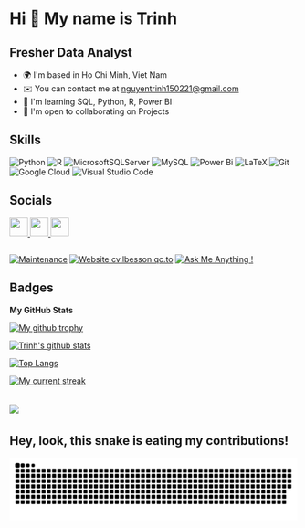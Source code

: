 Hi 👋 My name is Trinh
======================

Fresher Data Analyst
--------------------

* 🌍  I'm based in Ho Chi Minh, Viet Nam
* ✉️  You can contact me at [nguyentrinh150221@gmail.com](mailto:nguyentrinh150221@gmail.com)
* 🧠  I'm learning SQL, Python, R, Power BI
* 🤝  I'm open to collaborating on Projects

## Skills
![Python](https://img.shields.io/badge/python-3670A0?style=for-the-badge&logo=python&logoColor=ffdd54) ![R](https://img.shields.io/badge/r-%23276DC3.svg?style=for-the-badge&logo=r&logoColor=white) 	![MicrosoftSQLServer](https://img.shields.io/badge/Microsoft%20SQL%20Server-CC2927?style=for-the-badge&logo=microsoft%20sql%20server&logoColor=white) ![MySQL](https://img.shields.io/badge/mysql-4479A1.svg?style=for-the-badge&logo=mysql&logoColor=white) ![Power Bi](https://img.shields.io/badge/power_bi-F2C811?style=for-the-badge&logo=powerbi&logoColor=black) 	![LaTeX](https://img.shields.io/badge/latex-%23008080.svg?style=for-the-badge&logo=latex&logoColor=white) ![Git](https://img.shields.io/badge/git-%23F05033.svg?style=for-the-badge&logo=git&logoColor=white) ![Google Cloud](https://img.shields.io/badge/GoogleCloud-%234285F4.svg?style=for-the-badge&logo=google-cloud&logoColor=white) ![Visual Studio Code](https://img.shields.io/badge/Visual%20Studio%20Code-0078d7.svg?style=for-the-badge&logo=visual-studio-code&logoColor=white)


## Socials

<p align="left"> <a href="https://www.facebook.com/mynameisTrinhh/" target="_blank" rel="noreferrer"> <picture> <source media="(prefers-color-scheme: dark)" srcset="https://raw.githubusercontent.com/danielcranney/readme-generator/main/public/icons/socials/facebook-dark.svg" /> <source media="(prefers-color-scheme: light)" srcset="https://raw.githubusercontent.com/danielcranney/readme-generator/main/public/icons/socials/facebook.svg" /> <img src="https://raw.githubusercontent.com/danielcranney/readme-generator/main/public/icons/socials/facebook.svg" width="32" height="32" /> </picture> </a> <a href="https://www.github.com/chinneee" target="_blank" rel="noreferrer"> <picture> <source media="(prefers-color-scheme: dark)" srcset="https://raw.githubusercontent.com/danielcranney/readme-generator/main/public/icons/socials/github-dark.svg" /> <source media="(prefers-color-scheme: light)" srcset="https://raw.githubusercontent.com/danielcranney/readme-generator/main/public/icons/socials/github.svg" /> <img src="https://raw.githubusercontent.com/danielcranney/readme-generator/main/public/icons/socials/github.svg" width="32" height="32" /> </picture> </a> <a href="https://www.linkedin.com/in/trinhnguyen2605/" target="_blank" rel="noreferrer"> <picture> <source media="(prefers-color-scheme: dark)" srcset="https://raw.githubusercontent.com/danielcranney/readme-generator/main/public/icons/socials/linkedin-dark.svg" /> <source media="(prefers-color-scheme: light)" srcset="https://raw.githubusercontent.com/danielcranney/readme-generator/main/public/icons/socials/linkedin.svg" /> <img src="https://raw.githubusercontent.com/danielcranney/readme-generator/main/public/icons/socials/linkedin.svg" width="32" height="32" /> </picture> </a></p>

##
 
 [![Maintenance](https://img.shields.io/badge/Maintained%3F-yes-green.svg)](https://GitHub.com/Naereen/StrapDown.js/graphs/commit-activity) 
 [![Website cv.lbesson.qc.to](https://img.shields.io/website-up-down-green-red/http/cv.lbesson.qc.to.svg)](http://cv.lbesson.qc.to/)
 [![Ask Me Anything !](https://img.shields.io/badge/Ask%20me-anything-1abc9c.svg)](https://GitHub.com/Naereen/ama)


## Badges

<b>My GitHub Stats</b>

[![My github trophy](https://github-profile-trophy.vercel.app/?username=chinneee&row=1)](https://github.com/ryo-ma/github-profile-trophy)

 [![Trinh's github stats](https://bad-apple-github-readme.vercel.app/api?username=chinneee&show_icons=true&count_private=true&line_height=30&icon_color=00b3ff&theme=radical)](#) 

 [![Top Langs](https://github-readme-stats.vercel.app/api/top-langs/?username=chinneee&theme=radical&line_height=20&layout=donut)](#)

 
 [![My current streak](https://streak-stats.demolab.com/?user=chinneee&count_private=true&theme=radical)](#)


![](https://komarev.com/ghpvc/?username=chinneeee&color=ff69b4)
--

## Hey, look, this snake is eating my contributions!
<picture>
  <source media="(prefers-color-scheme: dark)" srcset="https://raw.githubusercontent.com/chinneee/chinneee/output/github-contribution-grid-snake-dark.svg">
  <source media="(prefers-color-scheme: light)" srcset="https://raw.githubusercontent.com/chinneee/chinneee/output/github-contribution-grid-snake.svg">
  <img alt="github contribution grid snake animation" src="https://raw.githubusercontent.com/chinneee/chinneee/output/github-contribution-grid-snake.svg">
</picture>

